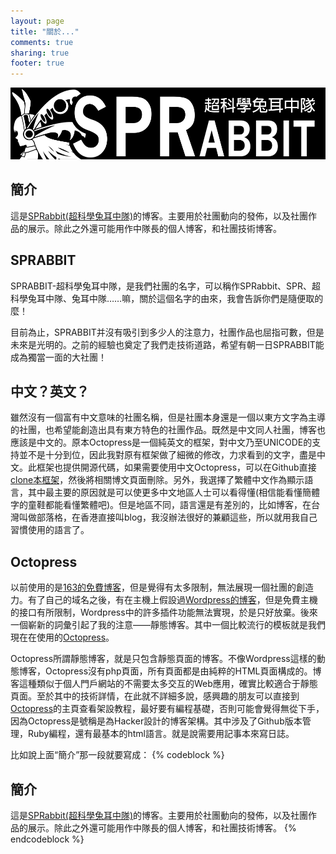 ```yaml
---
layout: page
title: "關於..."
comments: true
sharing: true
footer: true
---
```

<img src="/images/logo_long_s.png" alt="SPRABBIT"/>

<h2>簡介</h2>
這是<a href="http://www.sprabbit.com">SPRabbit(超科學兔耳中隊)</a>的博客。主要用於社團動向的發佈，以及社團作品的展示。除此之外還可能用作中隊長的個人博客，和社團技術博客。

<h2>SPRABBIT</h2>
SPRABBIT-超科學兔耳中隊，是我們社團的名字，可以稱作SPRabbit、SPR、超科學兔耳中隊、兔耳中隊……嘛，關於這個名字的由來，我會告訴你們是隨便取的麼！

目前為止，SPRABBIT并沒有吸引到多少人的注意力，社團作品也屈指可數，但是未來是光明的。之前的經驗也奠定了我們走技術道路，希望有朝一日SPRABBIT能成為獨當一面的大社團！

<h2>中文？英文？</h2>
雖然沒有一個富有中文意味的社團名稱，但是社團本身還是一個以東方文字為主導的社團，也希望能創造出具有東方特色的社團作品。既然是中文同人社團，博客也應該是中文的。原本Octopress是一個純英文的框架，對中文乃至UNICODE的支持並不是十分到位，因此我對原有框架做了細微的修改，力求看到的文字，盡是中文。此框架也提供開源代碼，如果需要使用中文Octopress，可以在Github直接<a href="https://github.com/denjones/denjones.github.com">clone本框架</a>，然後將相關博文頁面刪除。另外，我選擇了繁體中文作為顯示語言，其中最主要的原因就是可以使更多中文地區人士可以看得懂(相信能看懂簡體字的童鞋都能看懂繁體吧)。但是地區不同，語言還是有差別的，比如博客，在台灣叫做部落格，在香港直接叫blog，我沒辦法很好的兼顧這些，所以就用我自己習慣使用的語言了。

<h2>Octopress</h2>
以前使用的是<a href="http://sprabbit.blog.163.com/">163的免費博客</a>，但是覺得有太多限制，無法展現一個社團的創造力。有了自己的域名之後，有在主機上假設過<a href="http://www.sprabbit.com/blog">Wordpress的博客</a>，但是免費主機的接口有所限制，Wordpress中的許多插件功能無法實現，於是只好放棄。後來一個嶄新的詞彙引起了我的注意——靜態博客。其中一個比較流行的模板就是我們現在在使用的<a href="http://octopress.org/">Octopress</a>。

Octopress所謂靜態博客，就是只包含靜態頁面的博客。不像Wordpress這樣的動態博客，Octopress沒有php頁面，所有頁面都是由純粹的HTML頁面構成的。博客這種類似于個人門戶網站的不需要太多交互的Web應用，確實比較適合于靜態頁面。至於其中的技術詳情，在此就不詳細多說，感興趣的朋友可以直接到<a href="http://octopress.org/">Octopress</a>的主頁查看架設教程，最好要有編程基礎，否則可能會覺得無從下手，因為Octopress是號稱是為Hacker設計的博客架構。其中涉及了Github版本管理，Ruby編程，還有最基本的html語言。就是說需要用記事本來寫日誌。

比如說上面“簡介”那一段就要寫成：
{% codeblock %}
<h2>簡介</h2>
這是<a href="http://www.sprabbit.com">SPRabbit(超科學兔耳中隊)</a>的博客。主要用於社團動向的發佈，以及社團作品的展示。除此之外還可能用作中隊長的個人博客，和社團技術博客。
{% endcodeblock %}
